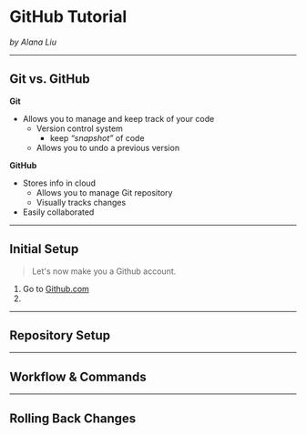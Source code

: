 # GitHub Tutorial

_by Alana Liu_

---
## Git vs. GitHub

**Git**
* Allows you to manage and keep track of your code
    * Version control system
        * keep _“snapshot”_ of code
    * Allows you to undo a previous version

**GitHub**
* Stores info in cloud
    * Allows you to manage Git repository
    * Visually tracks changes
* Easily collaborated

---
## Initial Setup
> Let's now make you a Github account.

1. Go to [Github.com](https://github.com/)
2. 

---
## Repository Setup



---
## Workflow & Commands



---
## Rolling Back Changes
